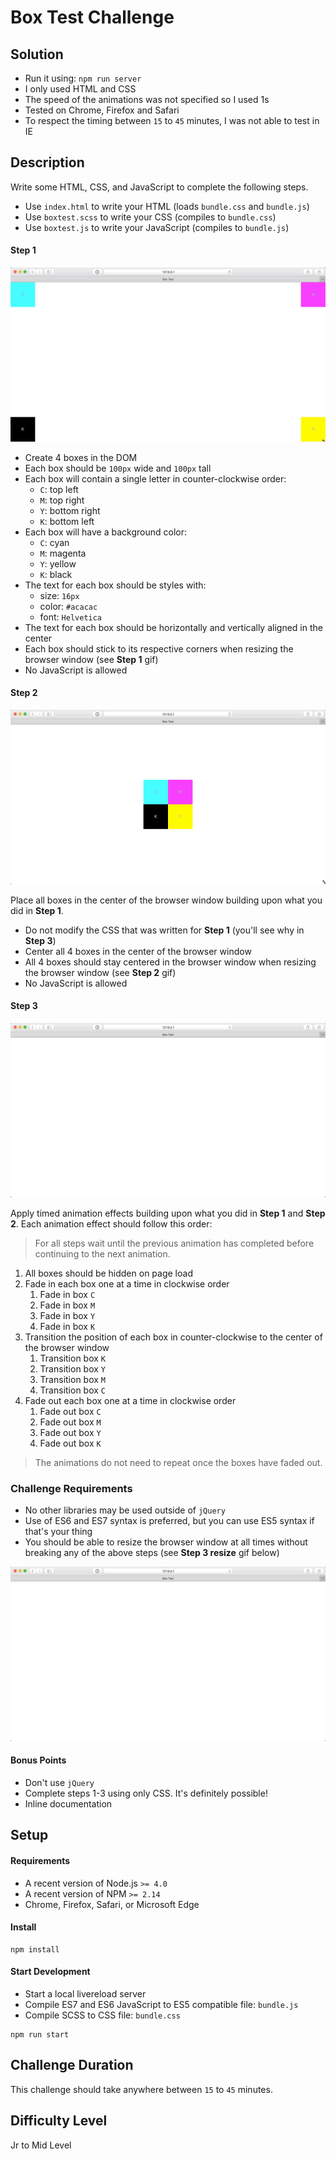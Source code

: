 # Box Test Challenge

## Solution

* Run it using: `npm run server`
* I only used HTML and CSS
* The speed of the animations was not specified so I used 1s
* Tested on Chrome, Firefox and Safari
* To respect the timing between `15` to `45` minutes, I was not able to test in IE

## Description

Write some HTML, CSS, and JavaScript to complete the following steps.

* Use `index.html` to write your HTML (loads `bundle.css` and `bundle.js`)
* Use `boxtest.scss` to write your CSS (compiles to `bundle.css`)
* Use `boxtest.js` to write your JavaScript (compiles to `bundle.js`)

#### Step 1

![Step 1](./assets/boxtest-cmyk-corners.gif)

* Create 4 boxes in the DOM
* Each box should be `100px` wide and `100px` tall
* Each box will contain a single letter in counter-clockwise order:
    * `C`: top left
    * `M`: top right
    * `Y`: bottom right
    * `K`: bottom left
* Each box will have a background color:
    * `C`: cyan
    * `M`: magenta
    * `Y`: yellow
    * `K`: black
* The text for each box should be styles with:
    * size: `16px`
    * color: `#acacac`
    * font: `Helvetica`
* The text for each box should be horizontally and vertically aligned in the center
* Each box should stick to its respective corners when resizing the browser window (see **Step 1** gif)
* No JavaScript is allowed

#### Step 2

![Step 2](./assets/boxtest-cmyk-center.gif)

Place all boxes in the center of the browser window building upon what you did in **Step 1**.

* Do not modify the CSS that was written for **Step 1** (you'll see why in **Step 3**)
* Center all 4 boxes in the center of the browser window
* All 4 boxes should stay centered in the browser window when resizing the browser window (see **Step 2** gif)
* No JavaScript is allowed

#### Step 3

![Step 3](./assets/boxtest-cmyk-animation.gif)

Apply timed animation effects building upon what you did in **Step 1** and **Step 2**. Each animation effect should follow this order:

> For all steps wait until the previous animation has completed before continuing to the next animation.

1. All boxes should be hidden on page load
2. Fade in each box one at a time in clockwise order
    1. Fade in box `C`
    2. Fade in box `M`
    3. Fade in box `Y`
    4. Fade in box `K`
3. Transition the position of each box in counter-clockwise to the center of the browser window
    1. Transition box `K`
    2. Transition box `Y`
    3. Transition box `M`
    4. Transition box `C`
4. Fade out each box one at a time in clockwise order
    1. Fade out box `C`
    2. Fade out box `M`
    3. Fade out box `Y`
    4. Fade out box `K`

> The animations do not need to repeat once the boxes have faded out.

### Challenge Requirements
* No other libraries may be used outside of `jQuery`
* Use of ES6 and ES7 syntax is preferred, but you can use ES5 syntax if that's your thing
* You should be able to resize the browser window at all times without breaking any of the above steps (see **Step 3 resize** gif below)

![Step 3 resize](./assets/boxtest-cmyk-animation-resize.gif)

#### Bonus Points
* Don't use `jQuery`
* Complete steps 1-3 using only CSS. It's definitely possible!
* Inline documentation

## Setup

#### Requirements

* A recent version of Node.js `>= 4.0`
* A recent version of NPM `>= 2.14`
* Chrome, Firefox, Safari, or Microsoft Edge

#### Install

```shell
npm install
```

#### Start Development

* Start a local livereload server
* Compile ES7 and ES6 JavaScript to ES5 compatible file: `bundle.js`
* Compile SCSS to CSS file: `bundle.css`

```shell
npm run start
```


## Challenge Duration

This challenge should take anywhere between `15` to `45` minutes.

## Difficulty Level

Jr to Mid Level
